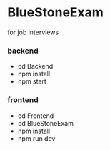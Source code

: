 # BlueStoneExam
for job interviews 


 ### backend 
- cd Backend
- npm install 
- npm start
  
### frontend
- cd Frontend
- cd BlueStoneExam
- npm install
- npm run dev